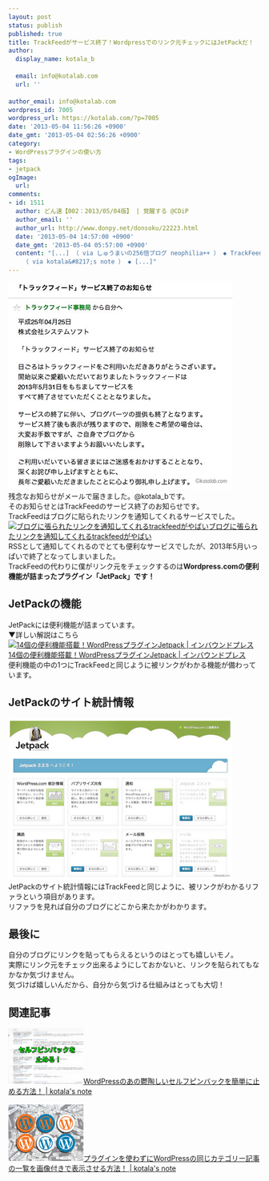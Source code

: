 ```yaml
---
layout: post
status: publish
published: true
title: TrackFeedがサービス終了！Wordpressでのリンク元チェックにはJetPackだ！
author:
  display_name: kotala_b

  email: info@kotalab.com
  url: ''

author_email: info@kotalab.com
wordpress_id: 7005
wordpress_url: https://kotalab.com/?p=7005
date: '2013-05-04 11:56:26 +0900'
date_gmt: '2013-05-04 02:56:26 +0900'
category:
- WordPressプラグインの使い方
tags:
- jetpack
ogImage:
  url:
comments:
- id: 1511
  author: どん速【002：2013/05/04版】 | 覚醒する @CDiP
  author_email: ''
  author_url: http://www.donpy.net/donsoku/22223.html
  date: '2013-05-04 14:57:00 +0900'
  date_gmt: '2013-05-04 05:57:00 +0900'
  content: "[...] （ via しゅうまいの256倍ブログ neophilia++ ） ◆ TrackFeedがサービス終了！WordPressでのリンク元チェックにはJetPackだ！
    （ via kotala&#8217;s note ） ◆ [...]"
---
```

<p><img src="/wp-content/uploads/trackfeed_130504.jpg" alt="trackfeed_130504" width="448" height="416" class="alignnone size-full wp-image-7007" /><br />
残念なお知らせがメールで届きました。@kotala_bです。<br />
そのお知らせとはTrackFeedのサービス終了のお知らせです。<br />
TrackFeedはブログに貼られたリンクを通知してくれるサービスでした。<br />
<a href="http://hama73.com/archives/2505" target="_blank"><img  class="alignleft" src="https://capture.heartrails.com/150x130?http://hama73.com/archives/2505" alt="ブログに張られたリンクを通知してくれるtrackfeedがやばい" width="150" height="130" /></a><a href="http://hama73.com/archives/2505" target="_blank">ブログに張られたリンクを通知してくれるtrackfeedがやばい</a><a href="https://b.hatena.ne.jp/entry/http://hama73.com/archives/2505" target="_blank"><img border="0" src="https://b.hatena.ne.jp/entry/image/http://hama73.com/archives/2505" alt="" /></a><br style="clear:both;" />RSSとして通知してくれるのでとても便利なサービスでしたが、2013年5月いっぱいで終了となってしまいました。<br />
TrackFeedの代わりに僕がリンク元をチェックするのは<strong>Wordpress.comの便利機能が詰まったプラグイン「JetPack」です！</strong><br />
</p>
<!--more-->
<h2>JetPackの機能</h2>
<p>JetPackには便利機能が詰まっています。<br />
▼詳しい解説はこちら<br />
<a href="http://www.inboundpress.net/wordpress-jetpack.html" target="_blank"><img  class="alignleft" src="https://capture.heartrails.com/150x130?http://www.inboundpress.net/wordpress-jetpack.html" alt="14個の便利機能搭載！WordPressプラグインJetpack | インバウンドプレス" width="150" height="130" /></a><a href="http://www.inboundpress.net/wordpress-jetpack.html" target="_blank">14個の便利機能搭載！WordPressプラグインJetpack | インバウンドプレス</a><a href="https://b.hatena.ne.jp/entry/http://www.inboundpress.net/wordpress-jetpack.html" target="_blank"><img border="0" src="https://b.hatena.ne.jp/entry/image/http://www.inboundpress.net/wordpress-jetpack.html" alt="" /></a><br style="clear:both;" />便利機能の中の1つにTrackFeedと同じように被リンクがわかる機能が備わっています。</p>
<h2>JetPackのサイト統計情報</h2>
<p><img src="/wp-content/uploads/trackfeed_130504_01-448x323.jpg" alt="trackfeed_130504_01" width="448" height="323" class="alignnone size-large wp-image-7006" /><br />
JetPackのサイト統計情報にはTrackFeedと同じように、被リンクがわかるリファラという項目があります。<br />
リファラを見れば自分のブログにどこから来たかがわかります。</p>
<h2>最後に</h2>
<p>自分のブログにリンクを貼ってもらえるというのはとっても嬉しいモノ。<br />
実際にリンク元をチェック出来るようにしておかないと、リンクを貼られてもなかなか気づけません。<br />
気づけば嬉しいんだから、自分から気づける仕組みはとっても大切！</p>
<h2 class="rele">関連記事</h2>
<p><a href="/stop-self-pinback" target="_blank"><img  class="alignleft" src="/wp-content/uploads/wptotalhacks_130412-448x335.jpg" alt="WordPressのあの鬱陶しいセルフピンバックを簡単に止める方法！ | kotala's note" width="150" /></a><a href="/stop-self-pinback" target="_blank">WordPressのあの鬱陶しいセルフピンバックを簡単に止める方法！ | kotala's note</a><br style="clear:both;" /><br />
<a href="/wordpress-nonplugin-catsum" target="_blank"><img  class="alignleft" src="/wp-content/uploads/link_120708.jpg" alt="プラグインを使わずにWordPressの同じカテゴリー記事の一覧を画像付きで表示させる方法！ | kotala's note" width="150" /></a><a href="/wordpress-nonplugin-catsum" target="_blank">プラグインを使わずにWordPressの同じカテゴリー記事の一覧を画像付きで表示させる方法！ | kotala's note</a><br style="clear:both;" /></p>
